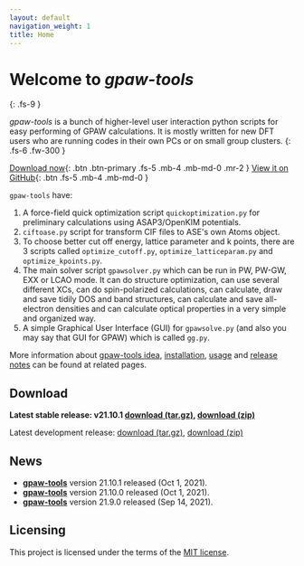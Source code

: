 ```yaml
---
layout: default
navigation_weight: 1
title: Home
---
```


# Welcome to *gpaw-tools*
{: .fs-9 }

*gpaw-tools* is a bunch of higher-level user interaction python scripts for easy performing of GPAW calculations. It is mostly written for new DFT users who are running codes in their own PCs or on small group clusters.
{: .fs-6 .fw-300 }

[Download now](#download){: .btn .btn-primary .fs-5 .mb-4 .mb-md-0 .mr-2 } [View it on GitHub](https://github.com/lrgresearch/gpaw-tools){: .btn .fs-5 .mb-4 .mb-md-0 }

`gpaw-tools` have:
1. A force-field quick optimization script `quickoptimization.py` for preliminary calculations using ASAP3/OpenKIM potentials. 
2. `ciftoase.py` script for transform CIF files to ASE's own Atoms object.
3. To choose better cut off energy, lattice parameter and k points, there are 3 scripts called `optimize_cutoff.py`, `optimize_latticeparam.py` and `optimize_kpoints.py`.
4. The main solver script `gpawsolver.py` which can be run in PW, PW-GW, EXX or LCAO mode. It can do structure optimization, can use several different XCs, can do spin-polarized calculations, can calculate, draw and save tidily DOS and band structures, can calculate and save all-electron densities and can calculate optical properties in a very simple and organized way.
5. A simple Graphical User Interface (GUI) for `gpawsolve.py` (and also you may say that GUI for GPAW) which is called `gg.py`.

More information about [gpaw-tools idea](about.md), [installation](installation.md), [usage](usage.md) and [release notes](releasenotes.md) can be found at related pages.

## Download

**Latest stable release: v21.10.1 [download (tar.gz)](https://github.com/lrgresearch/gpaw-tools/archive/refs/tags/v21.10.1.tar.gz), [download (zip)](https://github.com/lrgresearch/gpaw-tools/archive/refs/tags/v21.10.1.zip)**

Latest development release: [download (tar.gz)](https://github.com/lrgresearch/gpaw-tools/archive/refs/heads/main.tar.gz), [download (zip)](https://github.com/lrgresearch/gpaw-tools/archive/refs/heads/main.zip)

## News
* **[gpaw-tools](releasenotes.md#version-21101)** version 21.10.1 released (Oct 1, 2021).
* **[gpaw-tools](releasenotes.md#version-21100)** version 21.10.0 released (Oct 1, 2021).
* **[gpaw-tools](releasenotes.md#version-2190)** version 21.9.0 released (Sep 14, 2021).

## Licensing
This project is licensed under the terms of the [MIT license](https://opensource.org/licenses/MIT).
